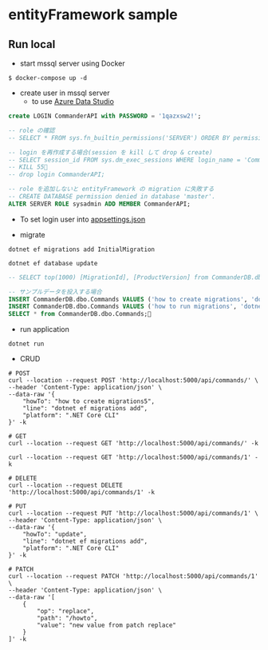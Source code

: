 # entityFramework sample

## Run local

- start mssql server using Docker

```shell
$ docker-compose up -d
```

- create user in mssql server
    - to use [Azure Data Studio](https://docs.microsoft.com/ja-jp/sql/azure-data-studio/download-azure-data-studio?view=sql-server-ver15)

```sql
create LOGIN CommanderAPI with PASSWORD = '1qazxsw2!';

-- role の確認
-- SELECT * FROM sys.fn_builtin_permissions('SERVER') ORDER BY permission_name;

-- login を再作成する場合(session を kill して drop & create)
-- SELECT session_id FROM sys.dm_exec_sessions WHERE login_name = 'CommanderAPI'
-- KILL 55
-- drop login CommanderAPI;

-- role を追加しないと entityFramework の migration に失敗する
-- CREATE DATABASE permission denied in database 'master'.
ALTER SERVER ROLE sysadmin ADD MEMBER CommanderAPI; 
```

- To set login user into [appsettings.json](./appsettings.json)

- migrate

```shell
dotnet ef migrations add InitialMigration

dotnet ef database update
```

```sql
-- SELECT top(1000) [MigrationId], [ProductVersion] from CommanderDB.dbo.__EFMigrationsHistory;

-- サンプルデータを投入する場合
INSERT CommanderDB.dbo.Commands VALUES ('how to create migrations', 'dotnet ef migrations add', 'EF Core');
INSERT CommanderDB.dbo.Commands VALUES ('how to run migrations', 'dotnet ef database update', 'EF Core');
SELECT * from CommanderDB.dbo.Commands;
```

- run application

```shell
dotnet run
```

- CRUD

```shell
# POST
curl --location --request POST 'http://localhost:5000/api/commands/' \
--header 'Content-Type: application/json' \
--data-raw '{
    "howTo": "how to create migrations5",
    "line": "dotnet ef migrations add",
    "platform": ".NET Core CLI"
}' -k

# GET
curl --location --request GET 'http://localhost:5000/api/commands/' -k

curl --location --request GET 'http://localhost:5000/api/commands/1' -k

# DELETE
curl --location --request DELETE 'http://localhost:5000/api/commands/1' -k

# PUT
curl --location --request PUT 'http://localhost:5000/api/commands/1' \
--header 'Content-Type: application/json' \
--data-raw '{
    "howTo": "update",
    "line": "dotnet ef migrations add",
    "platform": ".NET Core CLI"
}' -k

# PATCH
curl --location --request PATCH 'http://localhost:5000/api/commands/1' \
--header 'Content-Type: application/json' \
--data-raw '[
    {
        "op": "replace",
        "path": "/howto",
        "value": "new value from patch replace"
    }
]' -k
```

